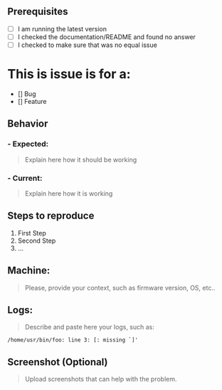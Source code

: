 ## Prerequisites

- [ ] I am running the latest version
- [ ] I checked the documentation/README and found no answer
- [ ] I checked to make sure that was no equal issue

# This is issue is for a:

- [] Bug
- [] Feature

## Behavior

### - Expected:

> Explain here how it should be working

### - Current:

> Explain here how it is working

## Steps to reproduce

1. First Step
2. Second Step
3. ...

## Machine:

> Please, provide your context, such as firmware version, OS, etc..

## Logs:

> Describe and paste here your logs, such as:

```
/home/usr/bin/foo: line 3: [: missing `]'
```

## Screenshot (Optional)

> Upload screenshots that can help with the problem.
